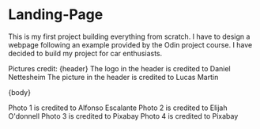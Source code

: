 # Landing-Page

This is my first project building everything from scratch. I have to design a webpage following an example provided by the Odin project course. I have decided to build my project for car enthusiasts.





Pictures credit:
{header}
The logo in the header is credited to Daniel Nettesheim
The picture in the header is credited to Lucas Martin

{body}

Photo 1 is credited to Alfonso Escalante
Photo 2 is credited to Elijah O'donnell
Photo 3 is credited to Pixabay
Photo 4 is credited to Pixabay